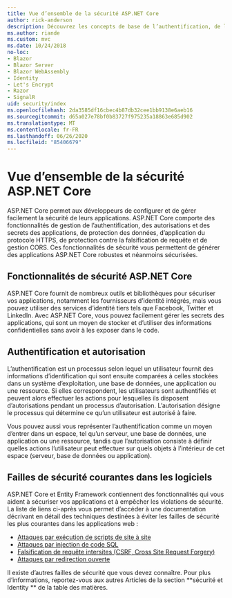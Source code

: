 ```yaml
---
title: Vue d’ensemble de la sécurité ASP.NET Core
author: rick-anderson
description: Découvrez les concepts de base de l’authentification, de l’autorisation et de la sécurité dans ASP.NET Core.
ms.author: riande
ms.custom: mvc
ms.date: 10/24/2018
no-loc:
- Blazor
- Blazor Server
- Blazor WebAssembly
- Identity
- Let's Encrypt
- Razor
- SignalR
uid: security/index
ms.openlocfilehash: 2da3585df16cbec4b87db32cee1bb9138e6aeb16
ms.sourcegitcommit: d65a027e78bf0b83727f975235a18863e685d902
ms.translationtype: MT
ms.contentlocale: fr-FR
ms.lasthandoff: 06/26/2020
ms.locfileid: "85406679"
---
```

# <a name="overview-of-aspnet-core-security"></a>Vue d’ensemble de la sécurité ASP.NET Core

ASP.NET Core permet aux développeurs de configurer et de gérer facilement la sécurité de leurs applications. ASP.NET Core comporte des fonctionnalités de gestion de l’authentification, des autorisations et des secrets des applications, de protection des données, d’application du protocole HTTPS, de protection contre la falsification de requête et de gestion CORS. Ces fonctionnalités de sécurité vous permettent de générer des applications ASP.NET Core robustes et néanmoins sécurisées.

## <a name="aspnet-core-security-features"></a>Fonctionnalités de sécurité ASP.NET Core

ASP.NET Core fournit de nombreux outils et bibliothèques pour sécuriser vos applications, notamment les fournisseurs d’identité intégrés, mais vous pouvez utiliser des services d’identité tiers tels que Facebook, Twitter et LinkedIn. Avec ASP.NET Core, vous pouvez facilement gérer les secrets des applications, qui sont un moyen de stocker et d’utiliser des informations confidentielles sans avoir à les exposer dans le code.

## <a name="authentication-vs-authorization"></a>Authentification et autorisation

L’authentification est un processus selon lequel un utilisateur fournit des informations d’identification qui sont ensuite comparées à celles stockées dans un système d’exploitation, une base de données, une application ou une ressource. Si elles correspondent, les utilisateurs sont authentifiés et peuvent alors effectuer les actions pour lesquelles ils disposent d’autorisations pendant un processus d’autorisation. L’autorisation désigne le processus qui détermine ce qu’un utilisateur est autorisé à faire.

Vous pouvez aussi vous représenter l’authentification comme un moyen d’entrer dans un espace, tel qu’un serveur, une base de données, une application ou une ressource, tandis que l’autorisation consiste à définir quelles actions l’utilisateur peut effectuer sur quels objets à l’intérieur de cet espace (serveur, base de données ou application).

## <a name="common-vulnerabilities-in-software"></a>Failles de sécurité courantes dans les logiciels

ASP.NET Core et Entity Framework contiennent des fonctionnalités qui vous aident à sécuriser vos applications et à empêcher les violations de sécurité. La liste de liens ci-après vous permet d’accéder à une documentation décrivant en détail des techniques destinées à éviter les failles de sécurité les plus courantes dans les applications web :

* [Attaques par exécution de scripts de site à site](xref:security/cross-site-scripting)
* [Attaques par injection de code SQL](/ef/core/querying/raw-sql)
* [Falsification de requête intersites (CSRF, Cross Site Request Forgery)](xref:security/anti-request-forgery)
* [Attaques par redirection ouverte](xref:security/preventing-open-redirects)

Il existe d’autres failles de sécurité que vous devez connaître. Pour plus d’informations, reportez-vous aux autres Articles de la section **sécurité et Identity ** de la table des matières.
